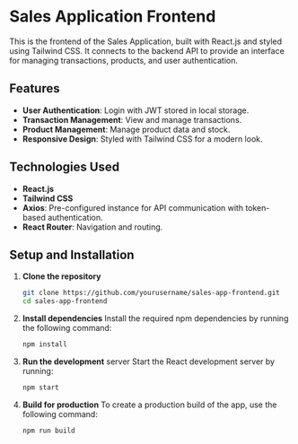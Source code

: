 # Sales Application Frontend

This is the frontend of the Sales Application, built with React.js and styled using Tailwind CSS. It connects to the backend API to provide an interface for managing transactions, products, and user authentication.

## Features

- **User Authentication**: Login with JWT stored in local storage.
- **Transaction Management**: View and manage transactions.
- **Product Management**: Manage product data and stock.
- **Responsive Design**: Styled with Tailwind CSS for a modern look.

## Technologies Used

- **React.js**
- **Tailwind CSS**
- **Axios**: Pre-configured instance for API communication with token-based authentication.
- **React Router**: Navigation and routing.

## Setup and Installation

1. **Clone the repository**
   ```bash
   git clone https://github.com/yourusername/sales-app-frontend.git
   cd sales-app-frontend
2. **Install dependencies**
   Install the required npm dependencies by running the following command:
   ```bash
   npm install  

3. **Run the development** server Start the React development server by running:
   ```bash
   npm start  

4. **Build for production** To create a production build of the app, use the following command:  
   ```bash
   npm run build  